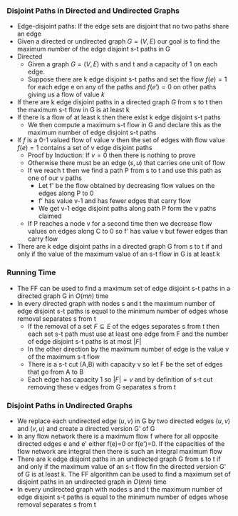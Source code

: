 ### Disjoint Paths in Directed and Undirected Graphs
- Edge-disjoint paths: If the edge sets are disjoint that no two paths share an edge
- Given a directed or undirected graph $G=(V,E)$ our goal is to find the maximum number of the edge disjoint s-t paths in G
- Directed
	- Given a graph $G=(V,E)$ with s and t and a capacity of 1 on each edge.
	- Suppose there are k edge disjoint s-t paths and set the flow $f(e)=1$ for each edge e on any of the paths and $f(e')=0$ on other paths giving us a flow of value $k$
- If there are k edge disjoint paths in a directed graph $G$ from s to t then the maximum s-t flow in G is at least k
- If there is a flow of at least k then there exist k edge disjoint s-t paths 
	- We then compute a maximum s-t flow in G and declare this as the maximum number of edge disjoint s-t paths
- If $f$ is a 0-1 valued flow of value v then the set of edges with flow value $f(e)=1$ contains a set of v edge disjoint paths
	- Proof by Induction: If $v=0$ then there is nothing to prove
	- Otherwise there must be an edge $(s,u)$ that carries one unit of flow
	- If we reach t then we find a path P from s to t and use this path as one of our v paths
		- Let f' be the flow obtained by decreasing flow values on the edges along P to 0
		- f' has value v-1 and has fewer edges that carry flow
		- We get v-1 edge disjoint paths along path P form the v paths claimed
	- If P reaches a node v for a second time then we decrease flow values on edges along C to 0 so f' has value v but fewer edges than carry flow
- There are k edge disjoint paths in a directed graph G from s to t if and only if the value of the maximum value of an s-t flow in G is at least k
### Running Time
- The FF can be used to find a maximum set of edge disjoint s-t paths in a directed graph G in $O(mn)$ time
- In every directed graph with nodes s and t the maximum number of edge disjoint s-t paths is equal to the minimum number of edges whose removal separates s from t 
	- If the removal of a set $F\subseteq E$ of the edges separates s from t then each set s-t path must use at least one edge from F and the number of edge disjoint s-t paths is at most $|F|$
	- In the other direction by the maximum number of edge is the value v of the maximum s-t flow
	- There is a s-t cut (A,B) with capacity v so let F be the set of edges that go from A to B
	- Each edge has capacity 1 so $|F|=v$ and by definition of s-t cut removing these v edges from G separates s from t
### Disjoint Paths in Undirected Graphs
- We replace each undirected edge $(u,v)$ in G by two directed edges $(u,v)$ and $(v,u)$ and create a directed version G' of G
- In any flow network there is a maximum flow f where for all opposite directed edges e and e' either f(e)=0 or f(e')=0. If the capacities of the flow network are integral then there is such an integral maximum flow
- There are k edge disjoint paths in an undirected graph G from s to t if and only if the maximum value of an s-t flow fin the directed version G' of G is at least k. The FF algorithm can be used to find a maximum set of disjoint paths in an undirected graph in $O(mn)$ time
- In every undirected graph with nodes s and t the maximum number of edge disjoint s-t paths is equal to the minimum number of edges whose removal separates s from t